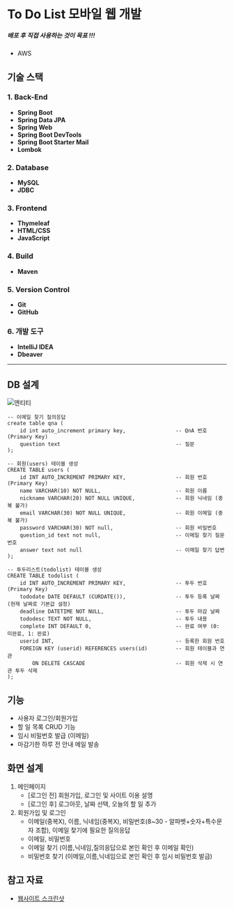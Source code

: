 # To Do List 모바일 웹 개발

##### 배포 후 직접 사용하는 것이 목표 !!!
- AWS


## 기술 스택

### 1. **Back-End**
   - **Spring Boot**
   - **Spring Data JPA**
   - **Spring Web**
   - **Spring Boot DevTools**
   - **Spring Boot Starter Mail**
   - **Lombok**

### 2. **Database**
   - **MySQL**
   - **JDBC**

### 3. **Frontend**
   - **Thymeleaf**
   - **HTML/CSS**
   - **JavaScript**

### 4. **Build**
   - **Maven**

### 5. **Version Control**
   - **Git**
   - **GitHub**

### 6. **개발 도구**
   - **IntelliJ IDEA**
   - **Dbeaver**
<hr>

## DB 설계
![엔티티](https://img1.daumcdn.net/thumb/R1280x0/?scode=mtistory2&fname=https%3A%2F%2Fblog.kakaocdn.net%2Fdn%2FbbPcbd%2FbtsLbTtDSAi%2FVDpLjVGBJvpxgvBHFVpHok%2Fimg.png)
```
-- 이메일 찾기 질의응답
create table qna (
	id int auto_increment primary key,                -- QnA 번호 (Primary Key)
	question text                                     -- 질문
);

-- 회원(users) 테이블 생성
CREATE TABLE users (
    id INT AUTO_INCREMENT PRIMARY KEY,                -- 회원 번호 (Primary Key)
    name VARCHAR(10) NOT NULL,                        -- 회원 이름
    nickname VARCHAR(20) NOT NULL UNIQUE,             -- 회원 닉네임 (중복 불가)
    email VARCHAR(30) NOT NULL UNIQUE,                -- 회원 이메일 (중복 불가)
    password VARCHAR(30) NOT null,                    -- 회원 비밀번호
    question_id text not null,                        -- 이메일 찾기 질문 번호
    answer text not null                              -- 이메일 찾기 답변
);

-- 투두리스트(todolist) 테이블 생성
CREATE TABLE todolist (
    id INT AUTO_INCREMENT PRIMARY KEY,                -- 투두 번호 (Primary Key)
    tododate DATE DEFAULT (CURDATE()),                -- 투두 등록 날짜 (현재 날짜로 기본값 설정)
    deadline DATETIME NOT NULL,                       -- 투두 마감 날짜
    tododesc TEXT NOT NULL,                           -- 투두 내용
    complete INT DEFAULT 0,                           -- 완료 여부 (0: 미완료, 1: 완료)
    userid INT,                                       -- 등록한 회원 번호
    FOREIGN KEY (userid) REFERENCES users(id)         -- 회원 테이블과 연관
        ON DELETE CASCADE                             -- 회원 삭제 시 연관 투두 삭제
);

```

## 기능
- 사용자 로그인/회원가입
- 할 일 목록 CRUD 기능
- 임시 비밀번호 발급 (이메일)
- 마감기한 하루 전 안내 메일 발송


## 화면 설계
1. 메인페이지
   - [로그인 전] 회원가입, 로그인 및 사이트 이용 설명
   - [로그인 후] 로그아웃, 날짜 선택, 오늘의 할 일 추가
2. 회원가입 및 로그인
   - 이메일(중복X), 이름, 닉네임(중복X), 비밀번호(8~30 - 알파벳+숫자+특수문자 조합), 이메일 찾기에 필요한 질의응답
   - 이메일, 비밀번호
   - 이메일 찾기 (이름,닉네임,질의응답으로 본인 확인 후 이메일 확인)
   - 비밀번호 찾기 (이메일,이름,닉네임으로 본인 확인 후 임시 비밀번호 발급)




## 참고 자료
- [웹사이트 스크린샷](https://khr316.tistory.com/entry/개인-ToDoList-웹-사이트-개발)



